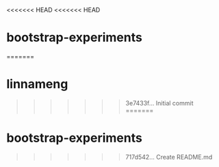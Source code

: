 <<<<<<< HEAD
<<<<<<< HEAD
# bootstrap-experiments
=======
# linnameng
>>>>>>> 3e7433f... Initial commit
=======
# bootstrap-experiments
>>>>>>> 717d542... Create README.md
